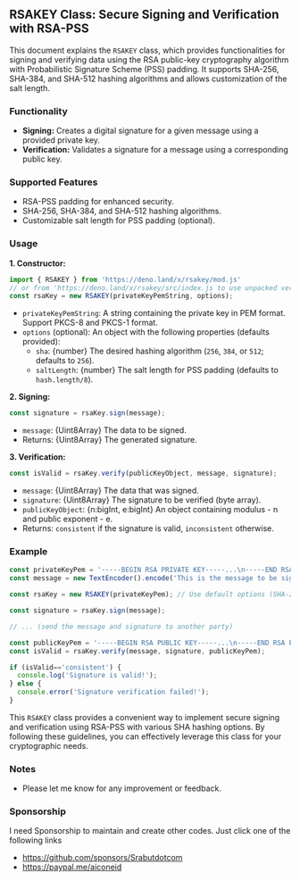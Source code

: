## RSAKEY Class: Secure Signing and Verification with RSA-PSS

This document explains the `RSAKEY` class, which provides functionalities for signing and verifying data using the RSA public-key cryptography algorithm with Probabilistic Signature Scheme (PSS) padding. It supports SHA-256, SHA-384, and SHA-512 hashing algorithms and allows customization of the salt length.

### Functionality

* **Signing:** Creates a digital signature for a given message using a provided private key.
* **Verification:** Validates a signature for a message using a corresponding public key.

### Supported Features

* RSA-PSS padding for enhanced security.
* SHA-256, SHA-384, and SHA-512 hashing algorithms.
* Customizable salt length for PSS padding (optional).

### Usage

**1. Constructor:**

```javascript
import { RSAKEY } from 'https://deno.land/x/rsakey/mod.js'
// or from 'https://deno.land/x/rsakey/src/index.js to use unpacked version
const rsaKey = new RSAKEY(privateKeyPemString, options);
```

* `privateKeyPemString`: A string containing the private key in PEM format. Support PKCS-8 and PKCS-1 format.
* `options` (optional): An object with the following properties (defaults provided):
    * `sha`: {number} The desired hashing algorithm (`256`, `384`, or `512`; defaults to `256`).
    * `saltLength`: {number} The salt length for PSS padding (defaults to `hash.length/8`).

**2. Signing:**

```javascript
const signature = rsaKey.sign(message);
```

* `message`: {Uint8Array} The data to be signed.
* Returns: {Uint8Array} The generated signature.

**3. Verification:**

```javascript
const isValid = rsaKey.verify(publicKeyObject, message, signature);
```

* `message`: {Uint8Array} The data that was signed.
* `signature`: {Uint8Array} The signature to be verified (byte array).
* `publicKeyObject`: {n:bigInt, e:bigInt} An object containing modulus - n and public exponent - e.
* Returns: `consistent` if the signature is valid, `inconsistent` otherwise.

### Example

```javascript
const privateKeyPem = '-----BEGIN RSA PRIVATE KEY-----...\n-----END RSA PRIVATE KEY-----';
const message = new TextEncoder().encode('This is the message to be signed');

const rsaKey = new RSAKEY(privateKeyPem); // Use default options (SHA-256)

const signature = rsaKey.sign(message);

// ... (send the message and signature to another party)

const publicKeyPem = '-----BEGIN RSA PUBLIC KEY-----...\n-----END RSA PUBLIC KEY-----';
const isValid = rsaKey.verify(message, signature, publicKeyPem);

if (isValid=='consistent') {
  console.log('Signature is valid!');
} else {
  console.error('Signature verification failed!');
}
```

This `RSAKEY` class provides a convenient way to implement secure signing and verification using RSA-PSS with various SHA hashing options. By following these guidelines, you can effectively leverage this class for your cryptographic needs.

### Notes

* Please let me know for any improvement or feedback.

### Sponsorship

I need Sponsorship to maintain and create other codes.
Just click one of the following links
- https://github.com/sponsors/Srabutdotcom
- https://paypal.me/aiconeid

